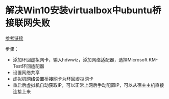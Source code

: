 # 解决Win10安装virtualbox中ubuntu桥接联网失败

[参考链接](https://liushiming.cn/article/virtualbox-vm-bridge-network-connect-internet-solution.html)

步骤：

- 添加环回虚拟网卡，输入hdwwiz，添加网络适配器，选择Microsoft KM-Test环回适配器
- 设置网络共享
- 虚拟机网络设置桥接网卡为环回虚拟网卡
- 重启后虚拟机自动获取IP，可以正常上网后手动配置IP，可以从宿主主机直接连接上来
